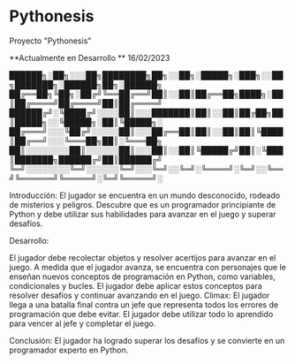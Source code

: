 # Pythonesis
 Proyecto "Pythonesis"

 **Actualmente en Desarrollo ** 16/02/2023

 

██████╗░██╗░░░██╗████████╗██╗░░██╗░█████╗░███╗░░██╗███████╗░██████╗██╗░██████╗
██╔══██╗╚██╗░██╔╝╚══██╔══╝██║░░██║██╔══██╗████╗░██║██╔════╝██╔════╝██║██╔════╝
██████╔╝░╚████╔╝░░░░██║░░░███████║██║░░██║██╔██╗██║█████╗░░╚█████╗░██║╚█████╗░
██╔═══╝░░░╚██╔╝░░░░░██║░░░██╔══██║██║░░██║██║╚████║██╔══╝░░░╚═══██╗██║░╚═══██╗
██║░░░░░░░░██║░░░░░░██║░░░██║░░██║╚█████╔╝██║░╚███║███████╗██████╔╝██║██████╔╝
╚═╝░░░░░░░░╚═╝░░░░░░╚═╝░░░╚═╝░░╚═╝░╚════╝░╚═╝░░╚══╝╚══════╝╚═════╝░╚═╝╚═════╝░

Introducción: El jugador se encuentra en un mundo desconocido, rodeado de misterios y peligros. Descubre que es un programador principiante de Python y debe utilizar sus habilidades para avanzar en el juego y superar desafíos.

Desarrollo:

El jugador debe recolectar objetos y resolver acertijos para avanzar en el juego.
A medida que el jugador avanza, se encuentra con personajes que le enseñan nuevos conceptos de programación en Python, como variables, condicionales y bucles.
El jugador debe aplicar estos conceptos para resolver desafíos y continuar avanzando en el juego.
Climax: El jugador llega a una batalla final contra un jefe que representa todos los errores de programación que debe evitar. El jugador debe utilizar todo lo aprendido para vencer al jefe y completar el juego.

Conclusión: El jugador ha logrado superar los desafíos y se convierte en un programador experto en Python.


